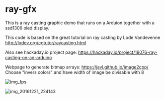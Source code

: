 # ray-gfx
This is a ray casting graphic demo that runs on a Arduion together with a ssd1306 oled display.

This code is based on the great tutorial on ray casting by Lode Vandevenne
http://lodev.org/cgtutor/raycasting.html

Also see hackaday.io project page: https://hackaday.io/project/19076-ray-casting-on-an-arduino

Webpage to generate bitmap arrays: https://javl.github.io/image2cpp/ 
Choose "invers colors" and have width of image be divisable with 8

![img_fps](https://cdn.hackaday.io/images/7498031486415036384.jpg)

![img_20161221_224143](https://cloud.githubusercontent.com/assets/3979799/21407306/18ff2894-c7d0-11e6-8316-9bfca1d234d7.jpg)

